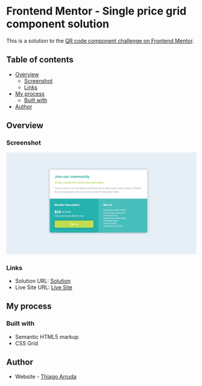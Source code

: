 # Frontend Mentor - Single price grid component solution

This is a solution to the [QR code component challenge on Frontend Mentor](https://www.frontendmentor.io/challenges/qr-code-component-iux_sIO_H). 

## Table of contents

- [Overview](#overview)
  - [Screenshot](#screenshot)
  - [Links](#links)
- [My process](#my-process)
  - [Built with](#built-with)
- [Author](#author)

## Overview

### Screenshot

![](./images/screenshot.jpg)

### Links

- Solution URL: [Solution](https://www.frontendmentor.io/solutions/single-price-grid-component-q8p2pD8V3h)
- Live Site URL: [Live Site]()

## My process

### Built with

- Semantic HTML5 markup
- CSS Grid

## Author

- Website - [Thiago Arruda](https://github.com/thiagofons)

